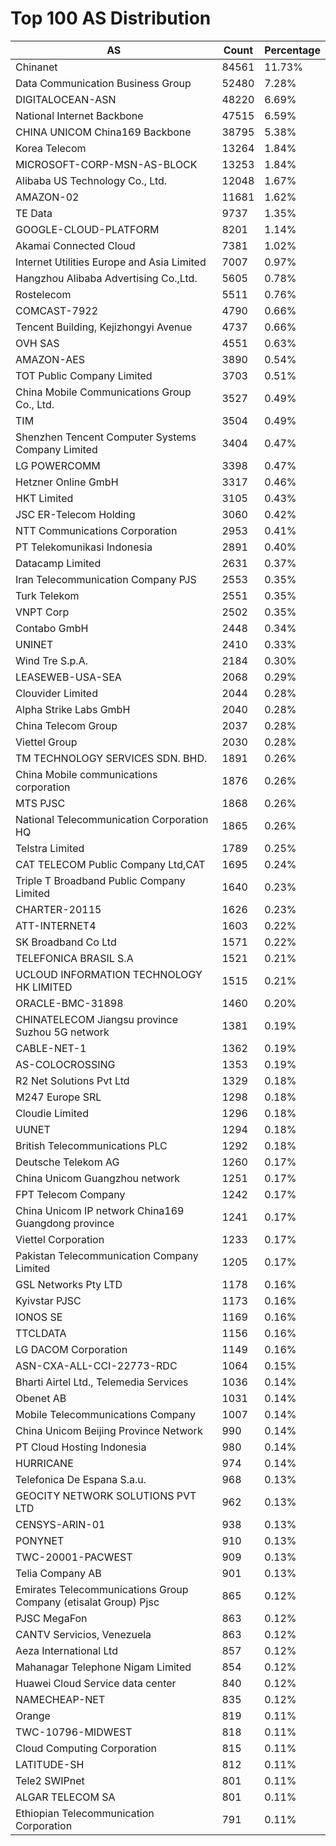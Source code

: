 # Top 100 AS Distribution
| AS | Count | Percentage |
|----|----|----|
| Chinanet | 84561 | 11.73% |
| Data Communication Business Group | 52480 | 7.28% |
| DIGITALOCEAN-ASN | 48220 | 6.69% |
| National Internet Backbone | 47515 | 6.59% |
| CHINA UNICOM China169 Backbone | 38795 | 5.38% |
| Korea Telecom | 13264 | 1.84% |
| MICROSOFT-CORP-MSN-AS-BLOCK | 13253 | 1.84% |
| Alibaba US Technology Co., Ltd. | 12048 | 1.67% |
| AMAZON-02 | 11681 | 1.62% |
| TE Data | 9737 | 1.35% |
| GOOGLE-CLOUD-PLATFORM | 8201 | 1.14% |
| Akamai Connected Cloud | 7381 | 1.02% |
| Internet Utilities Europe and Asia Limited | 7007 | 0.97% |
| Hangzhou Alibaba Advertising Co.,Ltd. | 5605 | 0.78% |
| Rostelecom | 5511 | 0.76% |
| COMCAST-7922 | 4790 | 0.66% |
| Tencent Building, Kejizhongyi Avenue | 4737 | 0.66% |
| OVH SAS | 4551 | 0.63% |
| AMAZON-AES | 3890 | 0.54% |
| TOT Public Company Limited | 3703 | 0.51% |
| China Mobile Communications Group Co., Ltd. | 3527 | 0.49% |
| TIM | 3504 | 0.49% |
| Shenzhen Tencent Computer Systems Company Limited | 3404 | 0.47% |
| LG POWERCOMM | 3398 | 0.47% |
| Hetzner Online GmbH | 3317 | 0.46% |
| HKT Limited | 3105 | 0.43% |
| JSC ER-Telecom Holding | 3060 | 0.42% |
| NTT Communications Corporation | 2953 | 0.41% |
| PT Telekomunikasi Indonesia | 2891 | 0.40% |
| Datacamp Limited | 2631 | 0.37% |
| Iran Telecommunication Company PJS | 2553 | 0.35% |
| Turk Telekom | 2551 | 0.35% |
| VNPT Corp | 2502 | 0.35% |
| Contabo GmbH | 2448 | 0.34% |
| UNINET | 2410 | 0.33% |
| Wind Tre S.p.A. | 2184 | 0.30% |
| LEASEWEB-USA-SEA | 2068 | 0.29% |
| Clouvider Limited | 2044 | 0.28% |
| Alpha Strike Labs GmbH | 2040 | 0.28% |
| China Telecom Group | 2037 | 0.28% |
| Viettel Group | 2030 | 0.28% |
| TM TECHNOLOGY SERVICES SDN. BHD. | 1891 | 0.26% |
| China Mobile communications corporation | 1876 | 0.26% |
| MTS PJSC | 1868 | 0.26% |
| National Telecommunication Corporation HQ | 1865 | 0.26% |
| Telstra Limited | 1789 | 0.25% |
| CAT TELECOM Public Company Ltd,CAT | 1695 | 0.24% |
| Triple T Broadband Public Company Limited | 1640 | 0.23% |
| CHARTER-20115 | 1626 | 0.23% |
| ATT-INTERNET4 | 1603 | 0.22% |
| SK Broadband Co Ltd | 1571 | 0.22% |
| TELEFONICA BRASIL S.A | 1521 | 0.21% |
| UCLOUD INFORMATION TECHNOLOGY HK LIMITED | 1515 | 0.21% |
| ORACLE-BMC-31898 | 1460 | 0.20% |
| CHINATELECOM Jiangsu province Suzhou 5G network | 1381 | 0.19% |
| CABLE-NET-1 | 1362 | 0.19% |
| AS-COLOCROSSING | 1353 | 0.19% |
| R2 Net Solutions Pvt Ltd | 1329 | 0.18% |
| M247 Europe SRL | 1298 | 0.18% |
| Cloudie Limited | 1296 | 0.18% |
| UUNET | 1294 | 0.18% |
| British Telecommunications PLC | 1292 | 0.18% |
| Deutsche Telekom AG | 1260 | 0.17% |
| China Unicom Guangzhou network | 1251 | 0.17% |
| FPT Telecom Company | 1242 | 0.17% |
| China Unicom IP network China169 Guangdong province | 1241 | 0.17% |
| Viettel Corporation | 1233 | 0.17% |
| Pakistan Telecommunication Company Limited | 1205 | 0.17% |
| GSL Networks Pty LTD | 1178 | 0.16% |
| Kyivstar PJSC | 1173 | 0.16% |
| IONOS SE | 1169 | 0.16% |
| TTCLDATA | 1156 | 0.16% |
| LG DACOM Corporation | 1149 | 0.16% |
| ASN-CXA-ALL-CCI-22773-RDC | 1064 | 0.15% |
| Bharti Airtel Ltd., Telemedia Services | 1036 | 0.14% |
| Obenet AB | 1031 | 0.14% |
| Mobile Telecommunications Company | 1007 | 0.14% |
| China Unicom Beijing Province Network | 990 | 0.14% |
| PT Cloud Hosting Indonesia | 980 | 0.14% |
| HURRICANE | 974 | 0.14% |
| Telefonica De Espana S.a.u. | 968 | 0.13% |
| GEOCITY NETWORK SOLUTIONS PVT LTD | 962 | 0.13% |
| CENSYS-ARIN-01 | 938 | 0.13% |
| PONYNET | 910 | 0.13% |
| TWC-20001-PACWEST | 909 | 0.13% |
| Telia Company AB | 901 | 0.13% |
| Emirates Telecommunications Group Company (etisalat Group) Pjsc | 865 | 0.12% |
| PJSC MegaFon | 863 | 0.12% |
| CANTV Servicios, Venezuela | 863 | 0.12% |
| Aeza International Ltd | 857 | 0.12% |
| Mahanagar Telephone Nigam Limited | 854 | 0.12% |
| Huawei Cloud Service data center | 840 | 0.12% |
| NAMECHEAP-NET | 835 | 0.12% |
| Orange | 819 | 0.11% |
| TWC-10796-MIDWEST | 818 | 0.11% |
| Cloud Computing Corporation | 815 | 0.11% |
| LATITUDE-SH | 812 | 0.11% |
| Tele2 SWIPnet | 801 | 0.11% |
| ALGAR TELECOM SA | 801 | 0.11% |
| Ethiopian Telecommunication Corporation | 791 | 0.11% |
